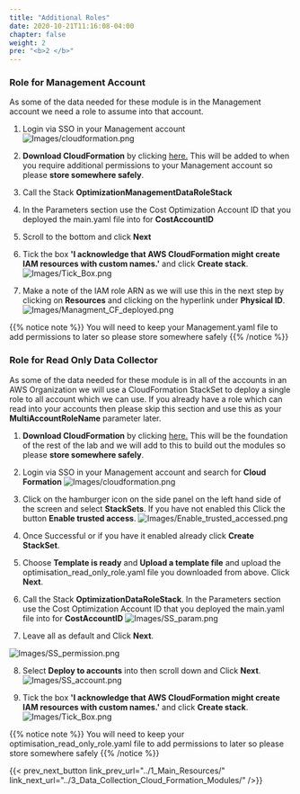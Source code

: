 ```yaml
---
title: "Additional Roles"
date: 2020-10-21T11:16:08-04:00
chapter: false
weight: 2
pre: "<b>2 </b>"
---
```


### Role for Management Account

As some of the data needed for these module is in the Management account we need a role to assume into that account. 


1. Login via SSO in your Management account
![Images/cloudformation.png](/Cost/300_Organization_Data_CUR_Connection/Images/cloudformation.png)

2. **Download CloudFormation** by clicking [here.](/Cost/300_Optimization_Data_Collection/Code/Management.yaml) This will be added to when you require additional permissions to your Management account so please **store somewhere safely**.

3. Call the Stack **OptimizationManagementDataRoleStack**

4. In the Parameters section use the Cost Optimization Account ID that you deployed the main.yaml file into for **CostAccountID** 

5. Scroll to the bottom and click **Next**

6. Tick the box **'I acknowledge that AWS CloudFormation might create IAM resources with custom names.'** and click **Create stack**.
![Images/Tick_Box.png](/Cost/300_Optimization_Data_Collection/Images/Tick_Box.png)

7. Make a note of the IAM role ARN as we will use this in the next step by clicking on **Resources** and clicking on the hyperlink under **Physical ID**.
![Images/Managment_CF_deployed.png](/Cost/300_Optimization_Data_Collection/Images/Managment_CF_deployed.png)

{{% notice note %}}
You will need to keep your Management.yaml file to add permissions to later so please store somewhere safely
{{% /notice %}}



### Role for Read Only Data Collector

As some of the data needed for these module is in all of the accounts in an AWS Organization we will use a CloudFormation StackSet to deploy a single role to all account which we can use. 
If you already have a role which can read into your accounts then please skip this section and use this as your **MultiAccountRoleName** parameter later. 

1. **Download CloudFormation** by clicking [here.](/Cost/300_Optimization_Data_Collection/Code/optimisation_read_only_role.yaml) This will be the foundation of the rest of the lab and we will add to this to build out the modules so please **store somewhere safely**.

2. Login via SSO in your Management account and search for **Cloud Formation**
![Images/cloudformation.png](/Cost/300_Organization_Data_CUR_Connection/Images/cloudformation.png)

3. Click on the hamburger icon on the side panel on the left hand side of the screen and select **StackSets**. If you have not enabled this Click the button **Enable trusted access**. 
![Images/Enable_trusted_accessed.png](/Cost/300_Optimization_Data_Collection/Images/Enable_trusted_accessed.png)

4. Once Successful or if you have it enabled already click **Create StackSet**.  

5. Choose **Template is ready** and **Upload a template file** and upload the optimisation_read_only_role.yaml file you downloaded from above. Click **Next**.

6. Call the Stack **OptimizationDataRoleStack**. In the Parameters section use the Cost Optimization Account ID that you deployed the main.yaml file into for **CostAccountID**
![Images/SS_param.png](/Cost/300_Optimization_Data_Collection/Images/SS_param.png)

7. Leave all as default and Click **Next**.

![Images/SS_permission.png](/Cost/300_Optimization_Data_Collection/Images/SS_permission.png)

8. Select **Deploy to accounts** into then scroll down and Click **Next**.
![Images/SS_account.png](/Cost/300_Optimization_Data_Collection/Images/SS_account.png)

9. Tick the box **'I acknowledge that AWS CloudFormation might create IAM resources with custom names.'** and click **Create stack**.
![Images/Tick_Box.png](/Cost/300_Optimization_Data_Collection/Images/Tick_Box.png)

{{% notice note %}}
You will need to keep your optimisation_read_only_role.yaml file to add permissions to later so please store somewhere safely
{{% /notice %}}


{{< prev_next_button link_prev_url="../1_Main_Resources/" link_next_url="../3_Data_Collection_Cloud_Formation_Modules/" />}}
